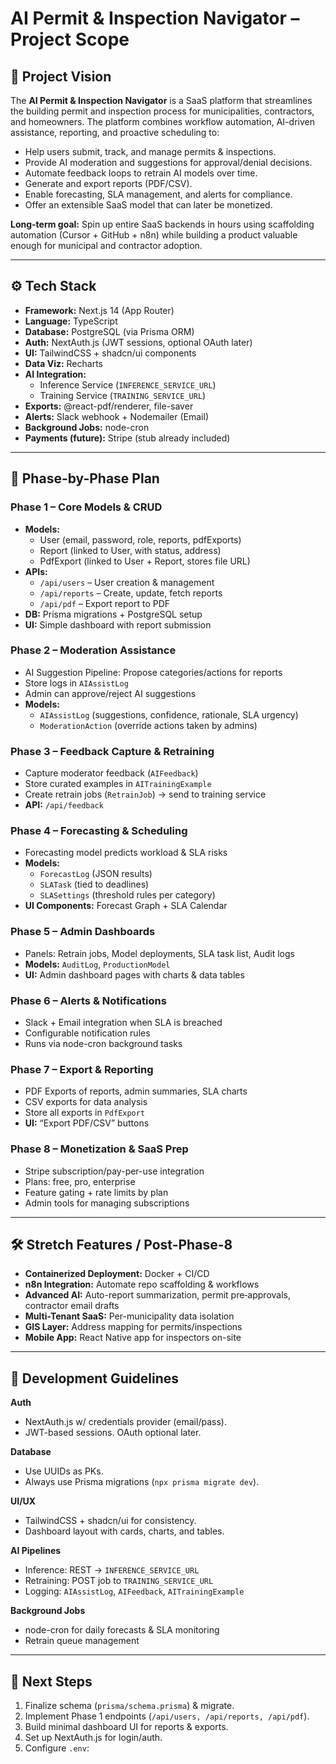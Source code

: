 # AI Permit & Inspection Navigator – Project Scope

## 📌 Project Vision
The **AI Permit & Inspection Navigator** is a SaaS platform that streamlines the building permit and inspection process for municipalities, contractors, and homeowners. The platform combines workflow automation, AI-driven assistance, reporting, and proactive scheduling to:

- Help users submit, track, and manage permits & inspections.  
- Provide AI moderation and suggestions for approval/denial decisions.  
- Automate feedback loops to retrain AI models over time.  
- Generate and export reports (PDF/CSV).  
- Enable forecasting, SLA management, and alerts for compliance.  
- Offer an extensible SaaS model that can later be monetized.  

**Long-term goal:** Spin up entire SaaS backends in hours using scaffolding automation (Cursor + GitHub + n8n) while building a product valuable enough for municipal and contractor adoption.

---

## ⚙️ Tech Stack
- **Framework:** Next.js 14 (App Router)  
- **Language:** TypeScript  
- **Database:** PostgreSQL (via Prisma ORM)  
- **Auth:** NextAuth.js (JWT sessions, optional OAuth later)  
- **UI:** TailwindCSS + shadcn/ui components  
- **Data Viz:** Recharts  
- **AI Integration:**  
  - Inference Service (`INFERENCE_SERVICE_URL`)  
  - Training Service (`TRAINING_SERVICE_URL`)  
- **Exports:** @react-pdf/renderer, file-saver  
- **Alerts:** Slack webhook + Nodemailer (Email)  
- **Background Jobs:** node-cron  
- **Payments (future):** Stripe (stub already included)  

---

## 📅 Phase-by-Phase Plan

### Phase 1 – Core Models & CRUD
- **Models:**  
  - User (email, password, role, reports, pdfExports)  
  - Report (linked to User, with status, address)  
  - PdfExport (linked to User + Report, stores file URL)  
- **APIs:**  
  - `/api/users` – User creation & management  
  - `/api/reports` – Create, update, fetch reports  
  - `/api/pdf` – Export report to PDF  
- **DB:** Prisma migrations + PostgreSQL setup  
- **UI:** Simple dashboard with report submission  

### Phase 2 – Moderation Assistance
- AI Suggestion Pipeline: Propose categories/actions for reports  
- Store logs in `AIAssistLog`  
- Admin can approve/reject AI suggestions  
- **Models:**  
  - `AIAssistLog` (suggestions, confidence, rationale, SLA urgency)  
  - `ModerationAction` (override actions taken by admins)  

### Phase 3 – Feedback Capture & Retraining
- Capture moderator feedback (`AIFeedback`)  
- Store curated examples in `AITrainingExample`  
- Create retrain jobs (`RetrainJob`) → send to training service  
- **API:** `/api/feedback`  

### Phase 4 – Forecasting & Scheduling
- Forecasting model predicts workload & SLA risks  
- **Models:**  
  - `ForecastLog` (JSON results)  
  - `SLATask` (tied to deadlines)  
  - `SLASettings` (threshold rules per category)  
- **UI Components:** Forecast Graph + SLA Calendar  

### Phase 5 – Admin Dashboards
- Panels: Retrain jobs, Model deployments, SLA task list, Audit logs  
- **Models:** `AuditLog`, `ProductionModel`  
- **UI:** Admin dashboard pages with charts & data tables  

### Phase 6 – Alerts & Notifications
- Slack + Email integration when SLA is breached  
- Configurable notification rules  
- Runs via node-cron background tasks  

### Phase 7 – Export & Reporting
- PDF Exports of reports, admin summaries, SLA charts  
- CSV exports for data analysis  
- Store all exports in `PdfExport`  
- **UI:** “Export PDF/CSV” buttons  

### Phase 8 – Monetization & SaaS Prep
- Stripe subscription/pay-per-use integration  
- Plans: free, pro, enterprise  
- Feature gating + rate limits by plan  
- Admin tools for managing subscriptions  

---

## 🛠 Stretch Features / Post-Phase-8
- **Containerized Deployment:** Docker + CI/CD  
- **n8n Integration:** Automate repo scaffolding & workflows  
- **Advanced AI:** Auto-report summarization, permit pre‑approvals, contractor email drafts  
- **Multi-Tenant SaaS:** Per-municipality data isolation  
- **GIS Layer:** Address mapping for permits/inspections  
- **Mobile App:** React Native app for inspectors on-site  

---

## 🧭 Development Guidelines

**Auth**  
- NextAuth.js w/ credentials provider (email/pass).  
- JWT-based sessions. OAuth optional later.  

**Database**  
- Use UUIDs as PKs.  
- Always use Prisma migrations (`npx prisma migrate dev`).  

**UI/UX**  
- TailwindCSS + shadcn/ui for consistency.  
- Dashboard layout with cards, charts, and tables.  

**AI Pipelines**  
- Inference: REST → `INFERENCE_SERVICE_URL`  
- Retraining: POST job to `TRAINING_SERVICE_URL`  
- Logging: `AIAssistLog`, `AIFeedback`, `AITrainingExample`  

**Background Jobs**  
- node-cron for daily forecasts & SLA monitoring  
- Retrain queue management  

---

## 🚀 Next Steps
1. Finalize schema (`prisma/schema.prisma`) & migrate.  
2. Implement Phase 1 endpoints (`/api/users, /api/reports, /api/pdf`).  
3. Build minimal dashboard UI for reports & exports.  
4. Set up NextAuth.js for login/auth.  
5. Configure `.env`: